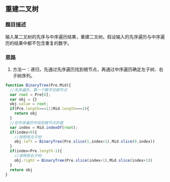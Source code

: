 ## 重建二叉树

### 题目描述

输入某二叉树的先序与中序遍历结果，重建二叉树。假设输入的先序遍历与中序遍历的结果中都不包含重复的数字。

### 思路

1. 方法一：递归，先通过先序遍历找到根节点，再通过中序遍历确定左子树、右子树序列。
```javascript
function BinaryTree(Pre,Mid){
  //先序遍历，第一个数字式根节点
  var root = Pre[0];
  var obj = {}
  obj.value = root;
  if(Pre.length===1||Mid.length===1){
    return obj
  }
  //在中序遍历中找到根节点的值
  var index = Mid.indexOf(root);
  if(index>0){
    //说明有左子树
    obj.left = BinaryTree(Pre.slice(1,index+1),Mid.slice(0,index))
  }
  if(index<Pre.length-1){
    //说明有右子树
    obj.right = BinaryTree(Pre.slice(index+1),Mid.slice(index+1))
  }
  return obj
}
```
